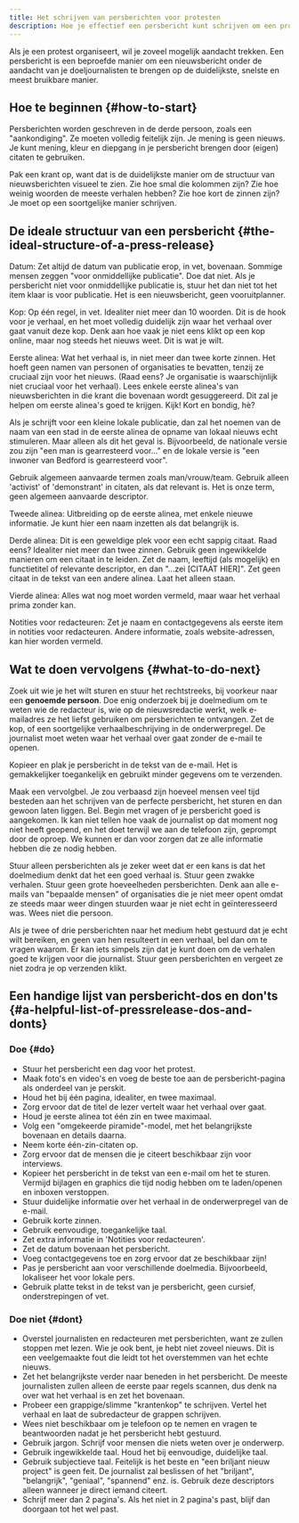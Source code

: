 ```yaml
---
title: Het schrijven van persberichten voor protesten
description: Hoe je effectief een persbericht kunt schrijven om een protest te verslaan.
---
```


Als je een protest organiseert, wil je zoveel mogelijk aandacht trekken. Een persbericht is een beproefde manier om een nieuwsbericht onder de aandacht van je doeljournalisten te brengen op de duidelijkste, snelste en meest bruikbare manier.

## Hoe te beginnen {#how-to-start}

Persberichten worden geschreven in de derde persoon, zoals een "aankondiging". Ze moeten volledig feitelijk zijn. Je mening is geen nieuws. Je kunt mening, kleur en diepgang in je persbericht brengen door (eigen) citaten te gebruiken.

Pak een krant op, want dat is de duidelijkste manier om de structuur van nieuwsberichten visueel te zien. Zie hoe smal die kolommen zijn? Zie hoe weinig woorden de meeste verhalen hebben? Zie hoe kort de zinnen zijn? Je moet op een soortgelijke manier schrijven.

## De ideale structuur van een persbericht {#the-ideal-structure-of-a-press-release}

Datum: Zet altijd de datum van publicatie erop, in vet, bovenaan. Sommige mensen zeggen "voor onmiddellijke publicatie". Doe dat niet. Als je persbericht niet voor onmiddellijke publicatie is, stuur het dan niet tot het item klaar is voor publicatie. Het is een nieuwsbericht, geen vooruitplanner.

Kop: Op één regel, in vet. Idealiter niet meer dan 10 woorden. Dit is de hook voor je verhaal, en het moet volledig duidelijk zijn waar het verhaal over gaat vanuit deze kop. Denk aan hoe vaak je niet eens klikt op een kop online, maar nog steeds het nieuws weet. Dit is wat je wilt.

Eerste alinea: Wat het verhaal is, in niet meer dan twee korte zinnen. Het hoeft geen namen van personen of organisaties te bevatten, tenzij ze cruciaal zijn voor het nieuws. (Raad eens? Je organisatie is waarschijnlijk niet cruciaal voor het verhaal). Lees enkele eerste alinea's van nieuwsberichten in die krant die bovenaan wordt gesuggereerd. Dit zal je helpen om eerste alinea's goed te krijgen. Kijk! Kort en bondig, hè?

Als je schrijft voor een kleine lokale publicatie, dan zal het noemen van de naam van een stad in de eerste alinea de opname van lokaal nieuws echt stimuleren. Maar alleen als dit het geval is. Bijvoorbeeld, de nationale versie zou zijn "een man is gearresteerd voor..." en de lokale versie is "een inwoner van Bedford is gearresteerd voor".

Gebruik algemeen aanvaarde termen zoals man/vrouw/team. Gebruik alleen 'activist' of 'demonstrant' in citaten, als dat relevant is. Het is onze term, geen algemeen aanvaarde descriptor.

Tweede alinea: Uitbreiding op de eerste alinea, met enkele nieuwe informatie. Je kunt hier een naam inzetten als dat belangrijk is.

Derde alinea: Dit is een geweldige plek voor een echt sappig citaat. Raad eens? Idealiter niet meer dan twee zinnen. Gebruik geen ingewikkelde manieren om een citaat in te leiden. Zet de naam, leeftijd (als mogelijk) en functietitel of relevante descriptor, en dan "...zei [CITAAT HIER]". Zet geen citaat in de tekst van een andere alinea. Laat het alleen staan.

Vierde alinea: Alles wat nog moet worden vermeld, maar waar het verhaal prima zonder kan.

Notities voor redacteuren: Zet je naam en contactgegevens als eerste item in notities voor redacteuren. Andere informatie, zoals website-adressen, kan hier worden vermeld.

## Wat te doen vervolgens {#what-to-do-next}

Zoek uit wie je het wilt sturen en stuur het rechtstreeks, bij voorkeur naar een **genoemde persoon**.
Doe enig onderzoek bij je doelmedium om te weten wie de redacteur is, wie op de nieuwsredactie werkt, welk e-mailadres ze het liefst gebruiken om persberichten te ontvangen.
Zet de kop, of een soortgelijke verhaalbeschrijving in de onderwerpregel. De journalist moet weten waar het verhaal over gaat zonder de e-mail te openen.

Kopieer en plak je persbericht in de tekst van de e-mail. Het is gemakkelijker toegankelijk en gebruikt minder gegevens om te verzenden.

Maak een vervolgbel. Je zou verbaasd zijn hoeveel mensen veel tijd besteden aan het schrijven van de perfecte persbericht, het sturen en dan gewoon laten liggen. Bel. Begin met vragen of je persbericht goed is aangekomen. Ik kan niet tellen hoe vaak de journalist op dat moment nog niet heeft geopend, en het doet terwijl we aan de telefoon zijn, geprompt door de oproep. We kunnen er dan voor zorgen dat ze alle informatie hebben die ze nodig hebben.

Stuur alleen persberichten als je zeker weet dat er een kans is dat het doelmedium denkt dat het een goed verhaal is. Stuur geen zwakke verhalen. Stuur geen grote hoeveelheden persberichten. Denk aan alle e-mails van "bepaalde mensen" of organisaties die je niet meer opent omdat ze steeds maar weer dingen stuurden waar je niet echt in geïnteresseerd was. Wees niet die persoon.

Als je twee of drie persberichten naar het medium hebt gestuurd dat je echt wilt bereiken, en geen van hen resulteert in een verhaal, bel dan om te vragen waarom. Er kan iets simpels zijn dat je kunt doen om de verhalen goed te krijgen voor die journalist. Stuur geen persberichten en vergeet ze niet zodra je op verzenden klikt.

## Een handige lijst van persbericht-dos en don'ts {#a-helpful-list-of-pressrelease-dos-and-donts}

### Doe {#do}

- Stuur het persbericht een dag voor het protest.
- Maak foto's en video's en voeg de beste toe aan de persbericht-pagina als onderdeel van je perskit.
- Houd het bij één pagina, idealiter, en twee maximaal.
- Zorg ervoor dat de titel de lezer vertelt waar het verhaal over gaat.
- Houd je eerste alinea tot één zin en twee maximaal.
- Volg een "omgekeerde piramide"-model, met het belangrijkste bovenaan en details daarna.
- Neem korte één-zin-citaten op.
- Zorg ervoor dat de mensen die je citeert beschikbaar zijn voor interviews.
- Kopieer het persbericht in de tekst van een e-mail om het te sturen. Vermijd bijlagen en graphics die tijd nodig hebben om te laden/openen en inboxen verstoppen.
- Stuur duidelijke informatie over het verhaal in de onderwerpregel van de e-mail.
- Gebruik korte zinnen.
- Gebruik eenvoudige, toegankelijke taal.
- Zet extra informatie in 'Notities voor redacteuren'.
- Zet de datum bovenaan het persbericht.
- Voeg contactgegevens toe en zorg ervoor dat ze beschikbaar zijn!
- Pas je persbericht aan voor verschillende doelmedia. Bijvoorbeeld, lokaliseer het voor lokale pers.
- Gebruik platte tekst in de tekst van je persbericht, geen cursief, onderstrepingen of vet.

### Doe niet {#dont}

- Overstel journalisten en redacteuren met persberichten, want ze zullen stoppen met lezen. Wie je ook bent, je hebt niet zoveel nieuws. Dit is een veelgemaakte fout die leidt tot het overstemmen van het echte nieuws.
- Zet het belangrijkste verder naar beneden in het persbericht. De meeste journalisten zullen alleen de eerste paar regels scannen, dus denk na over wat het verhaal is en zet het bovenaan.
- Probeer een grappige/slimme "krantenkop" te schrijven. Vertel het verhaal en laat de subredacteur de grappen schrijven.
- Wees niet beschikbaar om je telefoon op te nemen en vragen te beantwoorden nadat je het persbericht hebt gestuurd.
- Gebruik jargon. Schrijf voor mensen die niets weten over je onderwerp.
- Gebruik ingewikkelde taal. Houd het bij eenvoudige, duidelijke taal.
- Gebruik subjectieve taal. Feitelijk is het beste en "een briljant nieuw project" is geen feit. De journalist zal beslissen of het "briljant", "belangrijk", "geniaal", "spannend" enz. is. Gebruik deze descriptors alleen wanneer je direct iemand citeert.
- Schrijf meer dan 2 pagina's. Als het niet in 2 pagina's past, blijf dan doorgaan tot het wel past.
